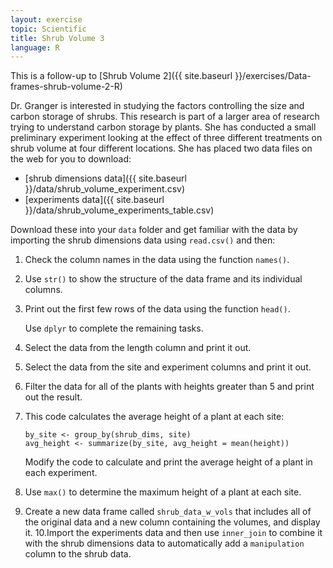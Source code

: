 ```yaml
---
layout: exercise
topic: Scientific
title: Shrub Volume 3
language: R
---
```


This is a follow-up to [Shrub Volume 2]({{ site.baseurl }}/exercises/Data-frames-shrub-volume-2-R)

Dr. Granger is interested in studying the factors controlling the size and
carbon storage of shrubs. This research is part of a larger area of research
trying to understand carbon storage by plants. She has conducted a small
preliminary experiment looking at the effect of three different treatments on
shrub volume at four different locations. She has placed two data files on the 
web for you to download:

* [shrub dimensions data]({{ site.baseurl }}/data/shrub_volume_experiment.csv)
* [experiments data]({{ site.baseurl }}/data/shrub_volume_experiments_table.csv)

Download these into your `data` folder and get familiar with the data by 
importing the shrub dimensions data using `read.csv()` and then:

1. Check the column names in the data using the function `names()`.
2. Use `str()` to show the structure of the data frame and its individual 
   columns.
3. Print out the first few rows of the data using the function `head()`.

   Use `dplyr` to complete the remaining tasks.
4. Select the data from the length column and print it out.
5. Select the data from the site and experiment columns and print it out.
6. Filter the data for all of the plants with heights greater than 5 and
   print out the result.
7. This code calculates the average height of a plant at each site:

   ```
   by_site <- group_by(shrub_dims, site)
   avg_height <- summarize(by_site, avg_height = mean(height))
   ```

   Modify the code to calculate and print the average height of a plant in each
   experiment.
8. Use `max()` to determine the maximum height of a plant at each site.
9. Create a new data frame called `shrub_data_w_vols` that includes all of the
   original data and a new column containing the volumes, and display it.
10.Import the experiments data and then use `inner_join` to combine it with the
   shrub dimensions data to automatically add a `manipulation` column to the
   shrub data.
